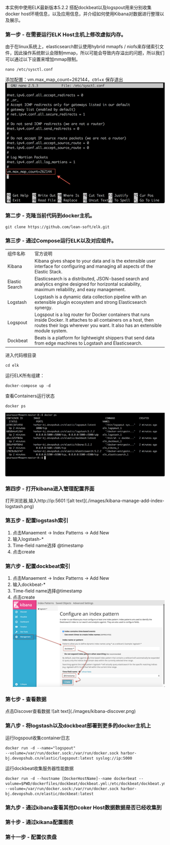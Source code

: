 本实例中使用ELK最新版本5.2.2 搭配dockbeat以及logspout用来分别收集docker host环境信息，以及应用信息，并介绍如何使用Kibana对数据进行整理以及展示。


<h3>第一步 - 在需要运行ELK Host主机上修改虚拟内存。</h3>

由于在linux系统上，elasticsearch默认使用hybrid mmapfs / niofs来存储索引文件，因此操作系统默认会限制mmap，所以可能会导致内存溢出的问题，所以我们可以通过以下设置来增加mmap限制。

    nano /etc/sysctl.conf 

添加配置：vm.max_map_count=262144，ctrl+x 保存退出
![alt text](./images/vm-mmap-update.png)


<h3>第二步 - 克隆当前代码到docker主机。</h3>

    git clone https://github.com/lean-soft/elk.git

<h3>第三步 - 通过Compose运行ELK以及对应组件。</h3>
<table>
		<tr>
		<td>
		组件名称
		</td>
		<td>官方说明</td>
		</tr>
    <tr>
        <td>Kibana</td>
        <td>Kibana gives shape to your data and is the extensible user interface for configuring and managing all aspects of the Elastic Stack.</td>
       <tr>
        <td>Elastic Search</td>
        <td>Elasticsearch is a distributed, JSON-based search and analytics engine designed for horizontal scalability, maximum reliability, and easy management.</td>
    </tr>
     <tr>
        <td>Logstash</td>
        <td>Logstash is a dynamic data collection pipeline with an extensible plugin ecosystem and strong Elasticsearch synergy.
        </td>
    </tr>
     <tr>
        <td>Logspout</td>
        <td>Logspout is a log router for Docker containers that runs inside Docker. It attaches to all containers on a host, then routes their logs wherever you want. It also has an extensible module system.</td>
    </tr>
    <tr>
        <td>Dockbeat</td>
        <td>Beats is a platform for lightweight shippers that send data from edge machines to Logstash and Elasticsearch.</td>
    </tr>
</table>

进入代码根目录

    cd elk

运行ELK所有组建：

    docker-compose up -d
    
查看Containers运行状态

    docker ps

![alt text](./images/docker-ps.png)
<h3>第四步 - 打开kibana进入管理配置界面</h3>
打开浏览器,输入http://ip:5601
![alt text](./images/kibana-manage-add-index-logstash.png)

<h3>第五步 - 配置logstash索引</h3>

 1. 点击Manaement -> Index Patterns -> Add New 
 2. 输入logstash-* 
 3. Time-field name选择 @timestamp 
 4. 点击create

<h3>第六步 - 配置dockbeat索引</h3>

 1. 点击Manaement -> Index Patterns -> Add New 
 2. 输入dockbeat-* 
 3. Time-field name选择@timestamp 
 4. 点击create
![alt text](./images/kibana-manage-add-index-dockbeat.png)

<h3>第七步 - 查看数据</h3>
点击Discover查看数据
![alt text](./images/kibana-discover.png)

<h3>第八步 - 将logstash以及dockbeat部署到更多的docker主机上</h3>
运行logspout收集container日志

    docker run -d --name="logspout"
    --volume=/var/run/docker.sock:/var/run/docker.sock harbor-bj.devopshub.cn/elastic/logspout:latest syslog://ip:5000

运行dockbeat收集服务器性能数据

    docker run -d --hostname [DockerHostName]--name dockerbeat --volume=$PWD/dockerfiles/dockbeat/dockbeat.yml:/etc/dockbeat/dockbeat.yml --volume=/var/run/docker.sock:/var/run/docker.sock harbor-bj.devopshub.cn/elastic/dockbeat:latest

<h3>第九步 - 通过kibana查看其他Dcoker Host数据数据是否已经收集到</h3>

<h3>第十步 - 通过kikana配置图表</h3>

<h3>第十一步 - 配置仪表盘</h3>





